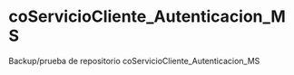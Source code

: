 # coServicioCliente_Autenticacion_MS
Backup/prueba de repositorio coServicioCliente_Autenticacion_MS
